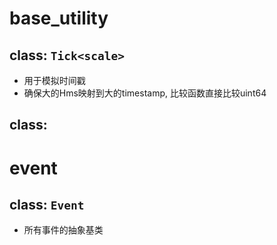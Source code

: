 # base_utility

## class: `Tick<scale>`
- 用于模拟时间戳
- 确保大的Hms映射到大的timestamp, 比较函数直接比较uint64

## class: 

# event
## class: `Event`
- 所有事件的抽象基类


